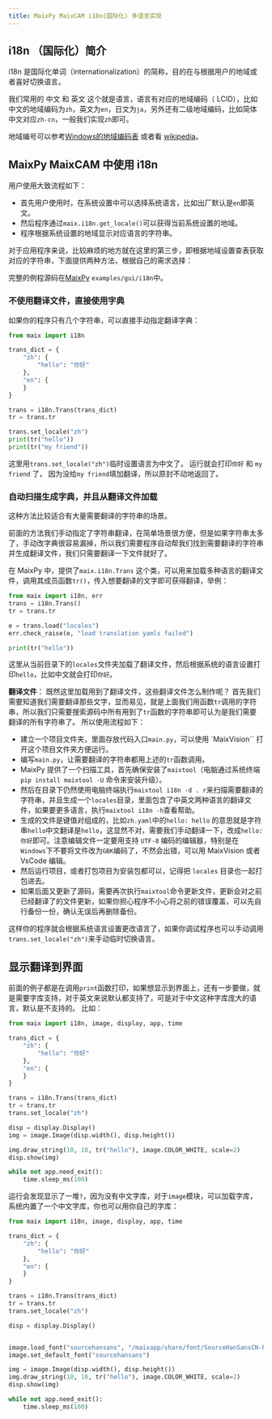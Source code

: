 ```yaml
---
title: MaixPy MaixCAM i18n(国际化) 多语言实现
---
```




## i18n （国际化）简介

i18n 是国际化单词（internationalization）的简称，目的在与根据用户的地域或者喜好切换语言。

我们常用的 中文 和 英文 这个就是语言，语言有对应的地域编码（ LCID），比如中文的地域编码为`zh`，英文为`en`，日文为`ja`，另外还有二级地域编码，比如简体中文对应`zh-cn`，一般我们实现`zh`即可。

地域编号可以参考[Windows的地域编码表](https://www.science.co.il/language/Locale-codes.php) 或者看 [wikipedia](https://en.wikipedia.org/wiki/Language_localisation)。


## MaixPy MaixCAM 中使用 i18n

用户使用大致流程如下：
* 首先用户使用时，在系统设置中可以选择系统语言，比如出厂默认是`en`即英文。
* 然后程序通过`maix.i18n.get_locale()`可以获得当前系统设置的地域。
* 程序根据系统设置的地域显示对应语言的字符串。

对于应用程序来说，比较麻烦的地方就在这里的第三步，即根据地域设置查表获取对应的字符串，下面提供两种方法，根据自己的需求选择：

完整的例程源码在[MaixPy](https://github.com/sipeed/MaixPy) `examples/gui/i18n`中。

### 不使用翻译文件，直接使用字典

如果你的程序只有几个字符串，可以直接手动指定翻译字典：

```python
from maix import i18n

trans_dict = {
    "zh": {
        "hello": "你好"
    },
    "en": {
    }
}

trans = i18n.Trans(trans_dict)
tr = trans.tr

trans.set_locale("zh")
print(tr("hello"))
print(tr("my friend"))
```

这里用`trans.set_locale("zh")`临时设置语言为中文了， 运行就会打印`你好` 和 `my friend` 了， 因为没给`my friend`填加翻译，所以原封不动地返回了。


### 自动扫描生成字典，并且从翻译文件加载

这种方法比较适合有大量需要翻译的字符串的场景。

前面的方法我们手动指定了字符串翻译，在简单场景很方便，但是如果字符串太多了，手动改字典很容易漏掉，所以我们需要程序自动帮我们找到需要翻译的字符串并生成翻译文件，我们只需要翻译一下文件就好了。


在 MaixPy 中，提供了`maix.i18n.Trans` 这个类，可以用来加载多种语言的翻译文件，调用其成员函数`tr()`，传入想要翻译的文字即可获得翻译，举例：
```python
from maix import i18n, err
trans = i18n.Trans()
tr = trans.tr

e = trans.load("locales")
err.check_raise(e, "load translation yamls failed")

print(tr("hello"))
```

这里从当前目录下的`locales`文件夹加载了翻译文件，然后根据系统的语言设置打印`hello`，比如中文就会打印`你好`。

**翻译文件**： 既然这里加载用到了翻译文件，这些翻译文件怎么制作呢？
首先我们需要知道我们需要翻译那些文字，显而易见，就是上面我们用函数`tr`调用的字符串，所以我们只需要搜索源码中所有用到了`tr`函数的字符串即可认为是我们需要翻译的所有字符串了。
所以使用流程如下：
* 建立一个项目文件夹，里面存放代码入口`main.py`，可以使用 `MaixVision`` 打开这个项目文件夹方便运行。
* 编写`main.py`，让需要翻译的字符串都用上述的`tr`函数调用。
* MaixPy 提供了一个扫描工具，首先确保安装了`maixtool`（电脑通过系统终端 `pip install maixtool -U` 命令来安装升级）。
* 然后在目录下仍然使用电脑终端执行`maixtool i18n -d . r`来扫描需要翻译的字符串，并且生成一个`locales`目录，里面包含了中英文两种语言的翻译文件，如果要更多语言，执行`maixtool i18n -h`查看帮助。
* 生成的文件是键值对组成的，比如`zh.yaml`中的`hello: hello` 的意思就是字符串`hello`中文翻译是`hello`，这显然不对，需要我们手动翻译一下，改成`hello: 你好`即可。注意编辑文件一定要用支持 `UTF-8` 编码的编辑器，特别是在`Windows`下不要将文件改为`GBK`编码了，不然会出错，可以用 MaixVision 或者 VsCode 编辑。
* 然后运行项目，或者打包项目为安装包都可以，记得把 `locales` 目录也一起打包进去。
* 如果后面又更新了源码，需要再次执行`maixtool`命令更新文件，更新会对之前已经翻译了的文件更新，如果你担心程序不小心将之前的错误覆盖，可以先自行备份一份，确认无误后再删除备份。

这样你的程序就会根据系统语言设置更改语言了，如果你调试程序也可以手动调用`trans.set_locale("zh")`来手动临时切换语言。



## 显示翻译到界面

前面的例子都是在调用`print`函数打印，如果想显示到界面上，还有一步要做，就是需要字库支持，对于英文来说默认都支持了，可是对于中文这种字库庞大的语言，默认是不支持的。
比如：
```python
from maix import i18n, image, display, app, time

trans_dict = {
    "zh": {
        "hello": "你好"
    },
    "en": {
    }
}

trans = i18n.Trans(trans_dict)
tr = trans.tr
trans.set_locale("zh")

disp = display.Display()
img = image.Image(disp.width(), disp.height())

img.draw_string(10, 10, tr("hello"), image.COLOR_WHITE, scale=2)
disp.show(img)

while not app.need_exit():
    time.sleep_ms(100)
```

运行会发现显示了一堆`?`，因为没有中文字库，对于`image`模块，可以加载字库，系统内置了一个中文字库，你也可以用你自己的字库：

```python
from maix import i18n, image, display, app, time

trans_dict = {
    "zh": {
        "hello": "你好"
    },
    "en": {
    }
}

trans = i18n.Trans(trans_dict)
tr = trans.tr
trans.set_locale("zh")

disp = display.Display()


image.load_font("sourcehansans", "/maixapp/share/font/SourceHanSansCN-Regular.otf", size = 24)
image.set_default_font("sourcehansans")

img = image.Image(disp.width(), disp.height())
img.draw_string(10, 10, tr("hello"), image.COLOR_WHITE, scale=2)
disp.show(img)

while not app.need_exit():
    time.sleep_ms(100)
```






